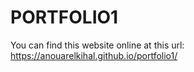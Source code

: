 # PORTFOLIO1
You can find this website online at this url: https://anouarelkihal.github.io/portfolio1/
